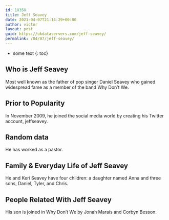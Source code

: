 ```yaml
---
id: 18358
title: Jeff Seavey
date: 2021-04-07T21:14:29+00:00
author: victor
layout: post
guid: https://ukdataservers.com/jeff-seavey/
permalink: /04/07/jeff-seavey/
---
```


* some text
{: toc}


## Who is Jeff Seavey



Most well known as the father of pop singer Daniel Seavey who gained widespread fame as a member of the band Why Don&#8217;t We. 

                
                
                
## Prior to Popularity



In November 2009, he joined the social media world by creating his Twitter account, jeffseavey. 

                
                
                
## Random data



He has worked as a pastor. 

                
                
                
## Family & Everyday Life of Jeff Seavey



He and Keri Seavey have four children: a daughter named Anna and three sons, Daniel, Tyler, and Chris. 

                
                
                
## People Related With Jeff Seavey



His son is joined in Why Don&#8217;t We by Jonah Marais and Corbyn Besson. 

                
              
            
          
          
          
